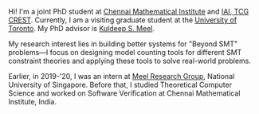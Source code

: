 Hi! I'm a joint PhD student at [Chennai Mathematical Institute](http://www.cmi.ac.in) and [IAI, TCG CREST](https://www.tcgcrest.org/institutes/iai/). Currently, I am a visiting graduate student at the [University of Toronto](https://web.cs.toronto.edu/). My PhD advisor is [Kuldeep S. Meel](https://www.cs.toronto.edu/~meel/).

My research interest lies in building better systems for "Beyond SMT" problems—I focus on designing model counting tools for different SMT constraint theories and applying these tools to solve real-world problems.

Earlier, in 2019-'20, I was an intern at [Meel Research Group](https://meelgroup.github.io/), National University of Singapore. Before that, I studied Theoretical Computer Science and worked on Software Verification at Chennai Mathematical Institute, India.